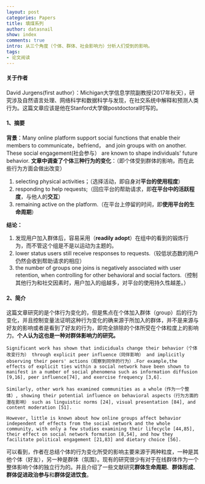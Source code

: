```yaml
---
layout: post
categories: Papers
title: 填煤系列
author: datasnail
show: index
comments: true
intro: 从三个角度（个体、群体、社会影响力）分析人们受到的影响。
tags:
- 论文阅读
---
```


#### 关于作者
David Jurgens(first author）：Michigan大学信息学院副教授(2017年秋天），研究涉及自然语言处理、网络科学和数据科学与发现，在社交系统中解释和预测人类行为。这篇文章应该是他在Stanford大学做postdoctoral时写的。

#### 1、摘要
**背景**：Many online platform support social functions that enable their members to communicate，befriend， and join groups with on another. These social engagement(社会参与） are known to shape individuals' future behavior.
**文章中调查了个体三种行为的变化**：（即个体受到群体的影响，而在此些行为方面会做出改变）
1. selecting physical activities；（选择活动，即自身对**平台的使用程度**）
2. responding to help requests;（回应平台的帮助请求，即**在平台中的活跃程度**，与他人的**交互**）
3. remaining active on the platform.（在平台上停留的时间，即**使用平台的生命周期**）

**结论：**
1. 发现用户加入群体后，容易采用（**readily adopt**）在组中的看到的锻炼行为，而不管这个组是不是以运动为主题的。
2. lower status users still receive responses to requests.（较低状态数的用户仍然会收到帮助请求的相应）
3. the number of groups one joins is negatively associated with user retention, when controlling for other behavioral and social factors.（控制其他行为和社交因素时，用户加入的组越多，对平台的使用持久性越差。）

#### 2、简介
这篇文章研究的是个体行为变化的，但是焦点在个体加入群体（group）后的行为变化，并且控制变量法证明这种行为变化的确来源于所加入的群体，并不是来源与好友的影响或者是看到了好友的行为，即完全排除的个体所受在个体粒度上的影响力。**个人认为这也是一种对群体影响力的研究。**

```
Significant work has shown that indiciduals change their behavior（个体改变行为） through explicit peer influence（同伴影响） and implicitly observing their peers' actions（观察到同伴的行为）.For example,the effects of explicit ties within a social network have been shown to manifest in a number of social phenomena such as information diffusion [9,16], peer influence[74], and exercise frequency [3,6].
```
```
Similarly, other work has examined communities as a whole（作为一个整体）, showing their potential influence on behavioral aspects（行为方面的潜在影响） such as linguistic norms [24], visual presentation [84], and content moderation [51]. 
```
```
However, little is known about how online groups affect behavior independent of effects from the social network and the whole community, with only a few studies examining their lifecycle [44,85], their effect on social network formation [8,54], and how they facilitate political engagement [21,83] and dietary choice [56]. 
```
可以看到，作者在总结个体的行为变化所受的影响主要来源于两种粒度，一种是其他个体（好友），另一种是群体（氛围）。现有的研究很少有对于在线群体作为一个整体影响个体的独立行为的。并且介绍了一些文献研究**群体生命周期**、**群体形成**、**群体促进政治参与**和**群体促进饮食**。






